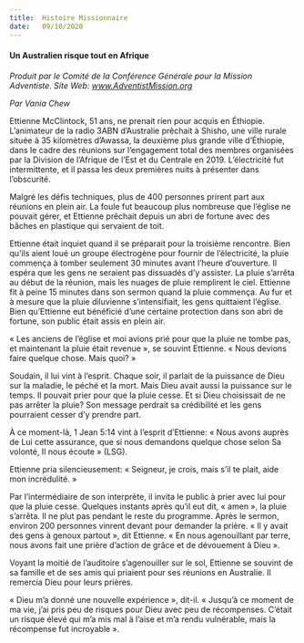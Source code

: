 ```yaml
---
title:  Histoire Missionnaire
date:   09/10/2020
---
```


#### Un Australien risque tout en Afrique

_Produit par le Comité de la Conférence Générale pour la Mission Adventiste. Site Web: www.AdventistMission.org_

_Par Vania Chew_

Ettienne McClintock, 51 ans, ne prenait rien pour acquis en Éthiopie. L’animateur de la radio 3ABN d’Australie prêchait à Shisho, une ville rurale située à 35 kilomètres d’Awassa, la deuxième plus grande ville d’Éthiopie, dans le cadre des réunions sur l’engagement total des membres organisées par la Division de l’Afrique de l’Est et du Centrale en 2019. L’électricité fut intermittente, et il passa les deux premières nuits à présenter dans l’obscurité.

Malgré les défis techniques, plus de 400 personnes prirent part aux réunions en plein air. La foule fut beaucoup plus nombreuse que l’église ne pouvait gérer, et Ettienne prêchait depuis un abri de fortune avec des bâches en plastique qui servaient de toit.

Ettienne était inquiet quand il se préparait pour la troisième rencontre. Bien qu’ils aient loué un groupe électrogène pour fournir de l’électricité, la pluie commença à tomber seulement 30 minutes avant l’heure d’ouverture. Il espéra que les gens ne seraient pas dissuadés d’y assister. La pluie s’arrêta au début de la réunion, mais les nuages de pluie remplirent le ciel. Ettienne fit à peine 15 minutes dans son sermon quand la pluie commença. Au fur et à mesure que la pluie diluvienne s’intensifiait, les gens quittaient l’église. Bien qu’Ettienne eut bénéficié d’une certaine protection dans son abri de fortune, son public était assis en plein air.

« Les anciens de l’église et moi avions prié pour que la pluie ne tombe pas, et maintenant la pluie était revenue », se souvint Ettienne. « Nous devions faire quelque chose. Mais quoi? »

Soudain, il lui vint à l’esprit. Chaque soir, il parlait de la puissance de Dieu sur la maladie, le péché et la mort. Mais Dieu avait aussi la puissance sur le temps. Il pouvait prier pour que la pluie cesse. Et si Dieu choisissait de ne pas arrêter la pluie? Son message perdrait sa crédibilité et les gens pourraient cesser d’y prendre part.

À ce moment-là, 1 Jean 5:14 vint à l’esprit d’Ettienne: « Nous avons auprès de Lui cette assurance, que si nous demandons quelque chose selon Sa volonté, Il nous écoute » (LSG).

Ettienne pria silencieusement: « Seigneur, je crois, mais s’il te plait, aide mon incrédulité. »

Par l’intermédiaire de son interprète, il invita le public à prier avec lui pour que la pluie cesse. Quelques instants après qu’il eut dit, « amen », la pluie s’arrêta. Il ne plut pas pendant le reste du programme. Après le sermon, environ 200 personnes vinrent devant pour demander la prière. « Il y avait des gens à genoux partout », dit Ettienne. « En nous agenouillant par terre, nous avons fait une prière d’action de grâce et de dévouement à Dieu ».

Voyant la moitié de l’auditoire s’agenouiller sur le sol, Ettienne se souvint de sa famille et de ses amis qui priaient pour ses réunions en Australie. Il remercia Dieu pour leurs prières.

« Dieu m’a donné une nouvelle expérience », dit-il. « Jusqu’à ce moment de ma vie, j’ai pris peu de risques pour Dieu avec peu de récompenses. C’était un risque élevé qui m’a mis mal à l’aise et m’a rendu vulnérable, mais la récompense fut incroyable ».